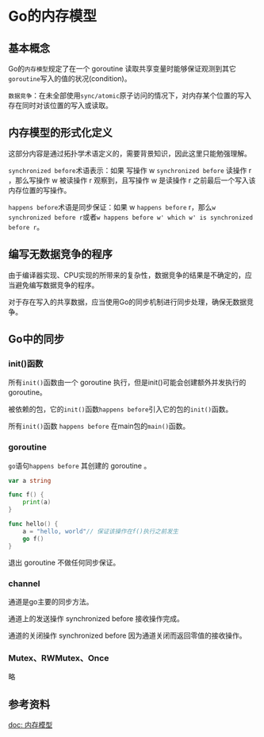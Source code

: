 # Go的内存模型

## 基本概念

Go的`内存模型`规定了在一个 goroutine 读取共享变量时能够保证观测到其它`goroutine`写入的值的状况(condition)。

`数据竞争`：在未全部使用`sync/atomic`原子访问的情况下，对内存某个位置的写入存在同时对该位置的写入或读取。

## 内存模型的形式化定义

这部分内容是通过拓扑学术语定义的，需要背景知识，因此这里只能勉强理解。

`synchronized before`术语表示：如果 写操作 w `synchronized before` 读操作 r ，那么写操作 w 被读操作 r 观察到，且写操作 w 是读操作 r 之前最后一个写入该内存位置的写操作。

`happens before`术语是同步保证：如果 w `happens before` r，那么`w synchronized before r`或者`w happens before w' which w' is synchronized before r`。

## 编写无数据竞争的程序

由于编译器实现、CPU实现的所带来的复杂性，数据竞争的结果是不确定的，应当避免编写数据竞争的程序。

对于存在写入的共享数据，应当使用Go的同步机制进行同步处理，确保无数据竞争。

## Go中的同步

### init()函数

所有`init()`函数由一个 goroutine 执行，但是init()可能会创建额外并发执行的 goroutine。

被依赖的包，它的`init()`函数`happens before`引入它的包的`init()`函数。

所有`init()`函数 `happens before` 在main包的`main()`函数。

### goroutine

`go`语句`happens before` 其创建的 goroutine 。

```go
var a string

func f() {
	print(a)
}

func hello() {
	a = "hello, world"// 保证该操作在f()执行之前发生
	go f()
}
```

退出 goroutine 不做任何同步保证。

### channel

通道是go主要的同步方法。

通道上的发送操作 synchronized before 接收操作完成。

通道的关闭操作 synchronized before 因为通道关闭而返回零值的接收操作。

### Mutex、RWMutex、Once

略

## 参考资料

[doc: 内存模型](https://go.dev/ref/mem)